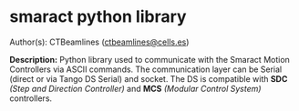 # smaract python library

Author(s): CTBeamlines (ctbeamlines@cells.es)

**Description:** Python library used to communicate with the Smaract
Motion Controllers via ASCII commands. The communication layer can be
Serial (direct or via Tango DS Serial) and socket. The DS is compatible
with **SDC** *(Step and Direction Controller)* and **MCS** *(Modular Control
System)* controllers.